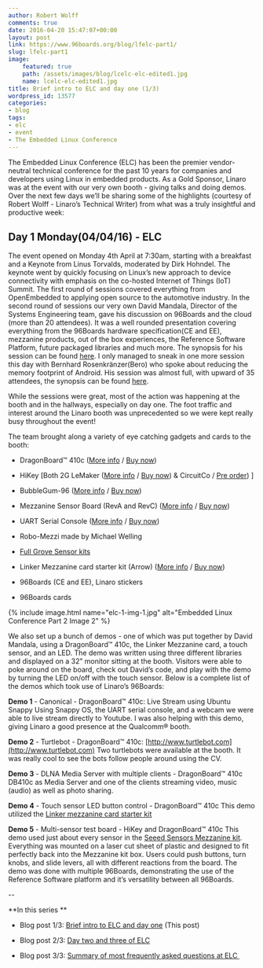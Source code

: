 ```yaml
---
author: Robert Wolff
comments: true
date: 2016-04-20 15:47:07+00:00
layout: post
link: https://www.96boards.org/blog/lfelc-part1/
slug: lfelc-part1
image:
    featured: true
    path: /assets/images/blog/lcelc-elc-edited1.jpg
    name: lcelc-elc-edited1.jpg
title: Brief intro to ELC and day one (1/3)
wordpress_id: 13577
categories:
- blog
tags:
- elc
- event
- The Embedded Linux Conference
---
```


The Embedded Linux Conference (ELC) has been the premier vendor-neutral technical conference for the past 10 years for companies and developers using Linux in embedded products. As a Gold Sponsor, Linaro was at the event with our very own booth - giving talks and doing demos. Over the next few days we’ll be sharing some of the highlights (courtesy of Robert Wolff - Linaro’s Technical Writer) from what was a truly insightful and productive week:


## Day 1 Monday(04/04/16) - ELC


The event opened on Monday 4th April at 7:30am, starting with a breakfast and a Keynote from Linus Torvalds, moderated by Dirk Hohndel. The keynote went by quickly focusing on Linux’s new approach to device connectivity with emphasis on the co-hosted Internet of Things (IoT) Summit. The first round of sessions covered everything from OpenEmbedded to applying open source to the automotive industry. In the second round of sessions our very own David Mandala, Director of the Systems Engineering team, gave his discussion on 96Boards and the cloud (more than 20 attendees). It was a well rounded presentation covering everything from the 96Boards hardware specification(CE and EE), mezzanine products, out of the box experiences, the Reference Software Platform, future packaged libraries and much more. The synopsis for his session can be found [here](http://sched.co/6biO).
I only managed to sneak in one more session this day with Bernhard Rosenkränzer(Bero) who spoke about reducing the memory footprint of Android. His session was almost full, with upward of 35 attendees, the synopsis can be found [here](http://sched.co/6K6O).

While the sessions were great, most of the action was happening at the booth and in the hallways, especially on day one. The foot traffic and interest around the Linaro booth was unprecedented so we were kept really busy throughout the event!

The team brought along a variety of eye catching gadgets and cards to the booth:




  * DragonBoard™ 410c ([More info](/product/dragonboard410c/) / [Buy now](http://linaro.co/dragonboard410cbuynow))


  * HiKey [Both 2G LeMaker ([More info](/product/hikey/) / [Buy now](http://linaro.co/hikey-lenovator-buy)) & CircuitCo / [Pre order](http://bit.ly/hikeyavailability)) ]


  * BubbleGum-96 ([More info](/product/bubblegum-96/) / [Buy now](http://linaro.co/bubblegum96-buy))


  * Mezzanine Sensor Board (RevA and RevC) ([More info](/product/stm32/) / [Buy now](http://linaro.co/stm32f446))


  * UART Serial Console ([More info](/product/uartserial/) / [Buy now](http://linaro.co/uart-seeed))


  * Robo-Mezzi made by Michael Welling


  * [Full Grove Sensor kits](/product/sensors-mezzanine/)


  * Linker Mezzanine card starter kit (Arrow) ([More info](/product/linkspritesensorkit/) / [Buy now](http://linaro.co/linker-mezzanine))


  * 96Boards (CE and EE), Linaro stickers


  * 96Boards cards

{% include image.html name="elc-1-img-1.jpg" alt="Embedded Linux Conference Part 2 Image 2" %}

We also set up a bunch of demos - one of which was put together by David Mandala, using a DragonBoard™ 410c, the Linker Mezzanine card, a touch sensor, and an LED. The demo was written using three different libraries and displayed on a 32” monitor sitting at the booth. Visitors were able to poke around on the board, check out David’s code, and play with the demo by turning the LED on/off with the touch sensor. Below is a complete list of the demos which took use of Linaro’s 96Boards:

**Demo 1** - Canonical - DragonBoard™ 410c: Live Stream using Ubuntu Snappy
Using Snappy OS, the UART serial console, and a webcam we were able to live stream directly to Youtube. I was also helping with this demo, giving Linaro a good presence at the Qualcomm® booth.

**Demo 2** - Turtlebot - DragonBoard™ 410c: [http://www.turtlebot.com](http://www.turtlebot.com)
Two turtlebots were available at the booth. It was really cool to see the bots follow people around using the CV.

**Demo 3** - DLNA Media Server with multiple clients - DragonBoard™ 410c
DB410c as Media Server and one of the clients streaming video, music (audio) as well as photo sharing.

**Demo 4** - Touch sensor LED button control - DragonBoard™ 410c
This demo utilized the [Linker mezzanine card starter kit](/product/linkspritesensorkit/)

**Demo 5** - Multi-sensor test board - HiKey and DragonBoard™ 410c
This demo used just about every sensor in the [Seeed Sensors Mezzanine kit](/product/sensors-mezzanine/). Everything was mounted on a laser cut sheet of plastic and designed to fit perfectly back into the Mezzanine kit box. Users could push buttons, turn knobs, and slide levers, all with different reactions from the board. The demo was done with multiple 96Boards, demonstrating the use of the Reference Software platform and it’s versatility between all 96Boards.

--

**In this series **




  * Blog post 1/3: [Brief intro to ELC and day one](/blog/lfelc-part1/) (This post)


  * Blog post 2/3: [Day two and three of ELC](/blog/lfelc-part2/)


  * Blog post 3/3: [Summary of most frequently asked questions at ELC ](/blog/lfelc-part3/)
